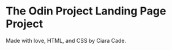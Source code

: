 The Odin Project Landing Page Project
=====================================

Made with love, HTML, and CSS by Ciara Cade.
